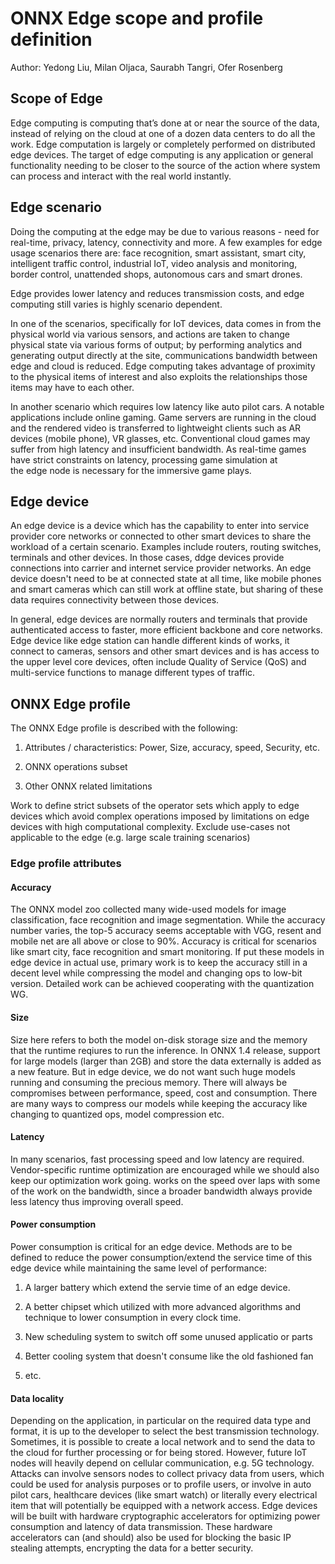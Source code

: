 # ONNX Edge scope and profile definition
Author: Yedong Liu, Milan Oljaca, Saurabh Tangri, Ofer Rosenberg

## Scope of Edge

Edge computing is computing that’s done at or near the source of the data, instead of relying on the cloud at one of a dozen data centers to do all the work. Edge computation is largely or completely performed on distributed edge devices. The target of edge computing is any application or general functionality needing to be closer to the source of the action where system can process and interact with the real world instantly.


## Edge scenario

Doing the computing at the edge may be due to various reasons - need for real-time, privacy, latency, connectivity and more. A few examples for edge usage scenarios there are: face recognition, smart assistant, smart city, intelligent traffic control, industrial IoT, video analysis and monitoring, border control, unattended shops, autonomous cars and smart drones.

Edge provides lower latency and reduces transmission costs, and edge computing still varies is highly scenario dependent. 

In one of the scenarios, specifically for IoT devices, data comes in from the physical world via various sensors, and actions are taken to change physical state via various forms of output; by performing analytics and generating output directly at the site, communications bandwidth between edge and cloud is reduced. Edge computing takes advantage of proximity to the physical items of interest and also exploits the relationships those items may have to each other.

In another scenario which requires low latency like auto pilot cars. A notable applications include online gaming. Game servers are running in the cloud and the rendered video is transferred to lightweight clients such as AR devices (mobile phone), VR glasses, etc. Conventional cloud games may suffer from high latency and insufficient bandwidth. As real-time games have strict constraints on latency, processing game simulation at the edge node is necessary for the immersive game plays.


## Edge device

An edge device is a device which has the capability to enter into service provider core networks or connected to other smart devices to share the workload of a certain scenario. Examples include routers, routing switches, terminals and other devices. In those cases, ddge devices provide connections into carrier and internet service provider networks. An edge device doesn't need to be at connected state at all time, like mobile phones and smart cameras which can still work at offline state, but sharing of these data requires connectivity between those devices.

In general, edge devices are normally routers and terminals that provide authenticated access to faster, more efficient backbone and core networks. Edge device like edge station can handle different kinds of works, it connect to cameras, sensors and other smart devices and is has access to the upper level core devices, often include Quality of Service (QoS) and multi-service functions to manage different types of traffic.

## ONNX Edge profile

The ONNX Edge profile is described with the following:

1. Attributes / characteristics: Power, Size, accuracy, speed, Security, etc.

2. ONNX operations subset

3. Other ONNX related limitations 

Work to define strict subsets of the operator sets which apply to edge devices which avoid complex operations imposed by limitations on edge devices with high computational complexity. Exclude use-cases not applicable to the edge (e.g. large scale training scenarios)


### Edge profile attributes

#### Accuracy

The ONNX model zoo collected many wide-used models for image classification, face recognition and image segmentation. While the accuracy number varies, the top-5 accuracy seems acceptable with VGG, resent and mobile net are all above or close to 90%. Accuracy is critical for scenarios like smart city, face recognition and smart monitoring. If put these models in edge device in actual use, primary work is to keep the accuracy still in a decent level while compressing the model and changing ops to low-bit version. Detailed work can be achieved cooperating with the quantization WG.

#### Size

Size here refers to both the model on-disk storage size and the memory that the runtime reqiures to run the inference. In ONNX 1.4 release, support for large models (larger than 2GB) and store the data externally is added as a new feature. But in edge device, we do not want such huge models running and consuming the precious memory. There will always be compromises between performance, speed, cost and consumption. There are many ways to compress our models while keeping the accuracy like changing to quantized ops, model compression etc. 

#### Latency

In many scenarios, fast processing speed and low latency are required. Vendor-specific runtime optimization are encouraged while we should also keep our optimization work going. works on the speed over laps with some of the work on the bandwidth, since a broader bandwidth always provide less latency thus improving overall speed.

#### Power consumption

Power consumption is critical for an edge device. Methods are to be defined to reduce the power consumption/extend the service time of this edge device while maintaining the same level of performance:

1. A larger battery which extend the servie time of an edge device.

2. A better chipset which utilized with more advanced algorithms and technique to lower consumption in every clock time.

3. New scheduling system to switch off some unused applicatio or parts

4. Better cooling system that doesn't consume like the old fashioned fan

5. etc. 


#### Data locality

Depending on the application, in particular on the required data type and format, it is up to the developer to select the best transmission technology. Sometimes, it is possible to create a local network and to send the data to the cloud for further processing or for being stored. However, future IoT nodes will heavily depend on cellular communication, e.g. 5G technology.
Attacks can involve sensors nodes to collect privacy data from users, which could be used for analysis purposes or to profile users, or involve in auto pilot cars, healthcare devices (like smart watch) or literally every electrical item that will potentially be equipped with a network access. 
Edge devices will be built with hardware cryptographic accelerators for optimizing power consumption and latency of data transmission. These hardware accelerators can (and should) also be used for blocking the basic IP stealing attempts, encrypting the data for a better security.
